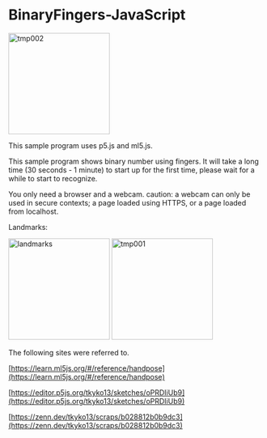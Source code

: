 # BinaryFingers-JavaScript

<img width="200" alt="tmp002" src="https://user-images.githubusercontent.com/83494645/133957145-3aabfdbe-9280-470c-812a-b048a69b0674.gif">

This sample program uses p5.js and ml5.js.

This sample program shows binary number using fingers. 
It will take a long time (30 seconds - 1 minute) to start up for the first time, please wait for a while to start to recognize.

You only need a browser and a webcam. 
caution: a webcam can only be used in secure contexts; a page loaded using HTTPS, or a page loaded from localhost. 


Landmarks:

<img width="200" alt="landmarks" src="https://user-images.githubusercontent.com/83494645/133926516-48d4939d-18e1-4576-bb3e-db4f70507963.png">

<img width="200" alt="tmp001" src="https://user-images.githubusercontent.com/83494645/133926211-84dee6b7-87e3-47cd-8945-df41b0f3609b.gif">


The following sites were referred to.

[https://learn.ml5js.org/#/reference/handpose](https://learn.ml5js.org/#/reference/handpose)


[https://editor.p5js.org/tkyko13/sketches/oPRDIiUb9](https://editor.p5js.org/tkyko13/sketches/oPRDIiUb9)


[https://zenn.dev/tkyko13/scraps/b028812b0b9dc3](https://zenn.dev/tkyko13/scraps/b028812b0b9dc3)





